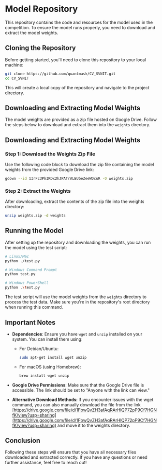 # Model Repository

This repository contains the code and resources for the model used in the competition. To ensure the model runs properly, you need to download and extract the model weights.

## Cloning the Repository

Before getting started, you'll need to clone this repository to your local machine:

```bash
git clone https://github.com/quantmask/CV_SVNIT.git
cd CV_SVNIT
```

This will create a local copy of the repository and navigate to the project directory.

## Downloading and Extracting Model Weights

The model weights are provided as a zip file hosted on Google Drive. Follow the steps below to download and extract them into the `weights` directory.
## Downloading and Extracting Model Weights

### Step 1: Download the Weights Zip File
Use the following code block to download the zip file containing the model weights from the provided Google Drive link:

```bash
gdown --id 1IrFc3PhIKDx2hJPATrALEUbeZeeWDcuR -O weights.zip
```

### Step 2: Extract the Weights
After downloading, extract the contents of the zip file into the weights directory:

```bash
unzip weights.zip -d weights
```

## Running the Model

After setting up the repository and downloading the weights, you can run the model using the test script:

```bash
# Linux/Mac
python ./test.py

# Windows Command Prompt
python test.py

# Windows PowerShell
python .\test.py
```

The test script will use the model weights from the `weights` directory to process the test data. Make sure you're in the repository's root directory when running this command.

## Important Notes

- **Dependencies**: Ensure you have `wget` and `unzip` installed on your system. You can install them using:
  - For Debian/Ubuntu:
    ```bash
    sudo apt-get install wget unzip
    ```
  - For macOS (using Homebrew):
    ```bash
    brew install wget unzip
    ```
  
- **Google Drive Permissions**: Make sure that the Google Drive file is accessible. The link should be set to "Anyone with the link can view."
  
- **Alternative Download Methods**: If you encounter issues with the wget command, you can also manually download the file from the link [https://drive.google.com/file/d/1FbwQvZH3afAqRArHlQP72pP9Cf7HGNfK/view?usp=sharing](https://drive.google.com/file/d/1FbwQvZH3afAqRArHlQP72pP9Cf7HGNfK/view?usp=sharing) and move it to the weights directory.

## Conclusion

Following these steps will ensure that you have all necessary files downloaded and extracted correctly. If you have any questions or need further assistance, feel free to reach out!